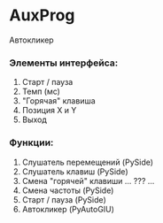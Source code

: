 # AuxProg
 Автокликер

### Элементы интерфейса:
1. Старт / пауза
2. Темп (мс)
3. "Горячая" клавиша
4. Позиция X и Y
5. Выход

### Функции:
1. Слушатель перемещений (PySide)
2. Слушатель клавиш (PySide)
4. Смена "горячей" клавиши ... ??? ...
5. Смена частоты (PySide)
6. Старт / пауза (PySide)
8. Автокликер (PyAutoGIU)